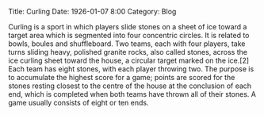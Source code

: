 Title: Curling
Date: 1926-01-07 8:00
Category: Blog

Curling is a sport in which players slide stones on a sheet of ice toward a target area which is segmented into four concentric circles. It is related to bowls, boules and shuffleboard. Two teams, each with four players, take turns sliding heavy, polished granite rocks, also called stones, across the ice curling sheet toward the house, a circular target marked on the ice.[2] Each team has eight stones, with each player throwing two. The purpose is to accumulate the highest score for a game; points are scored for the stones resting closest to the centre of the house at the conclusion of each end, which is completed when both teams have thrown all of their stones. A game usually consists of eight or ten ends.



